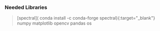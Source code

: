 ### Needed Libraries
> [spectral]( conda install -c conda-forge spectral){:target="_blank"}
> numpy
> matplotlib
> opencv
> pandas
> os


